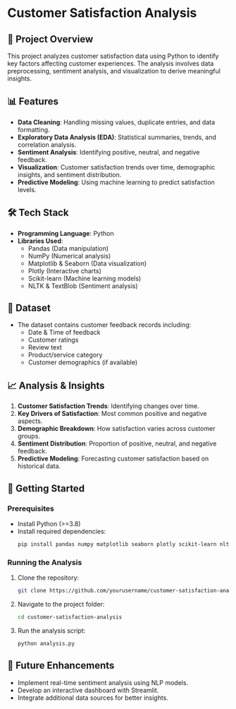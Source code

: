# Customer Satisfaction Analysis

## 📌 Project Overview
This project analyzes customer satisfaction data using Python to identify key factors affecting customer experiences. The analysis involves data preprocessing, sentiment analysis, and visualization to derive meaningful insights.

## 📊 Features
- **Data Cleaning**: Handling missing values, duplicate entries, and data formatting.
- **Exploratory Data Analysis (EDA)**: Statistical summaries, trends, and correlation analysis.
- **Sentiment Analysis**: Identifying positive, neutral, and negative feedback.
- **Visualization**: Customer satisfaction trends over time, demographic insights, and sentiment distribution.
- **Predictive Modeling**: Using machine learning to predict satisfaction levels.

## 🛠️ Tech Stack
- **Programming Language**: Python
- **Libraries Used**:
  - Pandas (Data manipulation)
  - NumPy (Numerical analysis)
  - Matplotlib & Seaborn (Data visualization)
  - Plotly (Interactive charts)
  - Scikit-learn (Machine learning models)
  - NLTK & TextBlob (Sentiment analysis)

## 📂 Dataset
- The dataset contains customer feedback records including:
  - Date & Time of feedback
  - Customer ratings
  - Review text
  - Product/service category
  - Customer demographics (if available)

## 📈 Analysis & Insights
1. **Customer Satisfaction Trends**: Identifying changes over time.
2. **Key Drivers of Satisfaction**: Most common positive and negative aspects.
3. **Demographic Breakdown**: How satisfaction varies across customer groups.
4. **Sentiment Distribution**: Proportion of positive, neutral, and negative feedback.
5. **Predictive Modeling**: Forecasting customer satisfaction based on historical data.

## 🚀 Getting Started
### Prerequisites
- Install Python (>=3.8)
- Install required dependencies:
  ```bash
  pip install pandas numpy matplotlib seaborn plotly scikit-learn nltk textblob
  ```

### Running the Analysis
1. Clone the repository:
   ```bash
   git clone https://github.com/yourusername/customer-satisfaction-analysis.git
   ```
2. Navigate to the project folder:
   ```bash
   cd customer-satisfaction-analysis
   ```
3. Run the analysis script:
   ```bash
   python analysis.py
   ```

## 📜 Future Enhancements
- Implement real-time sentiment analysis using NLP models.
- Develop an interactive dashboard with Streamlit.
- Integrate additional data sources for better insights.


